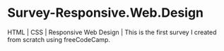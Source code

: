# Survey-Responsive.Web.Design
HTML | CSS | Responsive Web Design | This is the first survey I created from scratch using freeCodeCamp. 
